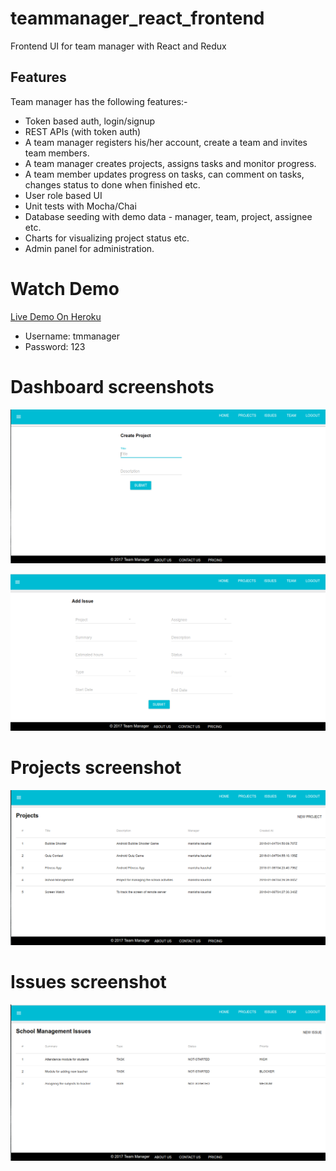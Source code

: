 # teammanager_react_frontend
Frontend UI for team manager with React and Redux

## Features

Team manager has the following features:-
 - Token based auth, login/signup
 - REST APIs (with token auth)
 - A team manager registers his/her account, create a team and invites team members.
 - A team manager creates projects, assigns tasks and monitor progress.
 - A team member updates progress on tasks, can comment on tasks, changes status to done when finished etc.
 - User role based UI
 - Unit tests with Mocha/Chai
 - Database seeding with demo data - manager, team, project, assignee etc.
 - Charts for visualizing project status etc.
 - Admin panel for administration.


# Watch Demo
[Live Demo On Heroku](https://teammanager-react.herokuapp.com/)
 * Username: tmmanager
 * Password: 123

# Dashboard screenshots
![Alt text](screenshots/CreateProject.png?raw=true "Dashboard - add Project")

![Alt text](screenshots/AddIssue.png?raw=true "Dashboard - add Issue")

# Projects screenshot
![Alt text](screenshots/Projects.png?raw=true "Project List")

# Issues screenshot
![Alt text](screenshots/Issues.png?raw=true "Issues for a project")


